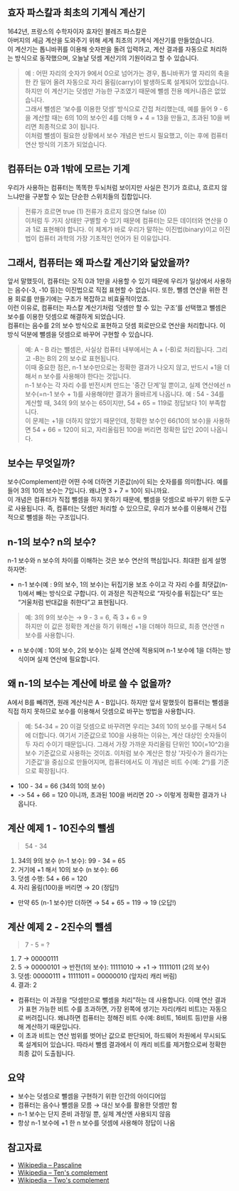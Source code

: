 ## 효자 파스칼과 최초의 기계식 계산기
1642년, 프랑스의 수학자이자 효자인 블레즈 파스칼은  
아버지의 세금 계산을 도와주기 위해 세계 최초의 기계식 계산기를 만들었습니다.  
이 계산기는 톱니바퀴를 이용해 숫자판을 돌려 입력하고, 계산 결과를 자동으로 처리하는 방식으로 동작했으며, 오늘날 덧셈 계산기의 기원이라고 할 수 있습니다.    
> 예 : 어떤 자리의 숫자가 9에서 0으로 넘어가는 경우, 톱니바퀴가 옆 자리의 축을 한 칸 밀어 올려 자동으로 자리 올림(carry)이 발생하도록 설계되어 있었습니다.   
하지만 이 계산기는 덧셈만 가능한 구조였기 때문에 뺄셈 전용 메커니즘은 없었습니다.  
그래서 뺄셈은 ‘보수를 이용한 덧셈’ 방식으로 간접 처리했는데, 예를 들어 9 - 6을 계산할 때는 6의 10의 보수인 4를 더해 9 + 4 = 13을 만들고, 초과된 10을 버리면 최종적으로 3이 됩니다.  
이처럼 뺄셈이 필요한 상황에서 보수 개념은 반드시 필요했고, 이는 후에 컴퓨터 연산 방식의 기초가 되었습니다.

## 컴퓨터는 0과 1밖에 모르는 기계
우리가 사용하는 컴퓨터는 똑똑한 두뇌처럼 보이지만 사실은 전기가 흐르냐, 흐르지 않느냐만을 구분할 수 있는 단순한 스위치들의 집합입니다.
> 전류가 흐르면 true (1)
> 전류가 흐르지 않으면 false (0)   
이처럼 두 가지 상태만 구별할 수 있기 때문에 컴퓨터는 모든 데이터와 연산을 0과 1로 표현해야 합니다. 이 체계가 바로 우리가 말하는 이진법(binary)이고 이진법이 컴퓨터 과학의 가장 기초적인 언어가 된 이유입니다.

## 그래서, 컴퓨터는 왜 파스칼 계산기와 닮았을까?
앞서 말했듯이, 컴퓨터는 오직 0과 1만을 사용할 수 있기 때문에 우리가 일상에서 사용하는 음수(-3, -10 등)는 이진법으로 직접 표현할 수 없습니다. 또한, 뺄셈 연산을 위한 전용 회로를 만들기에는 구조가 복잡하고 비효율적이었죠.   
이런 이유로, 컴퓨터는 파스칼 계산기처럼 ‘덧셈만 할 수 있는 구조’를 선택했고 뺄셈은 보수를 이용한 덧셈으로 해결하게 되었습니다.   
컴퓨터는 음수를 2의 보수 방식으로 표현하고 덧셈 회로만으로 연산을 처리합니다. 이 방식 덕분에 뺄셈을 덧셈으로 바꾸어 구현할 수 있습니다.
> 예: A - B 라는 뺄셈은, 사실상 컴퓨터 내부에서는 A + (-B)로 처리됩니다. 그리고 -B는 B의 2의 보수로 표현됩니다.   
이때 중요한 점은, n-1 보수만으로는 정확한 결과가 나오지 않고, 반드시 +1을 더해서 n 보수를 사용해야 한다는 것입니다.   
n-1 보수는 각 자리 수를 반전시켜 만드는 '중간 단계'일 뿐이고, 실제 연산에선 n 보수(=n-1 보수 + 1)를 사용해야만 결과가 올바르게 나옵니다.
> 예 : 54 - 34를 계산할 때, 34의 9의 보수는 65이지만, 54 + 65 = 119로 정답보다 1이 부족합니다.   
이 문제는 +1을 더하지 않았기 때문인데, 정확한 보수인 66(10의 보수)을 사용하면 54 + 66 = 120이 되고, 자리올림된 100을 버리면 정확한 답인 20이 나옵니다.

## 보수는 무엇일까?
보수(Complement)란 어떤 수에 더하면 기준값(n)이 되는 숫자를를 의미합니다. 예를 들어 3의 10의 보수는 7입니다. 왜냐면 3 + 7 = 10이 되니까요.   
이 개념은 컴퓨터가 직접 뺄셈을 하지 못하기 때문에, 뺄셈을 덧셈으로 바꾸기 위한 도구로 사용됩니다. 즉, 컴퓨터는 덧셈만 처리할 수 있으므로, 우리가 보수를 이용해서 간접적으로 뺄셈을 하는 구조입니다.

## n-1의 보수? n의 보수?
n-1 보수와 n 보수의 차이를 이해하는 것은 보수 연산의 핵심입니다. 최대한 쉽게 설명하자면:
* n-1 보수(예 : 9의 보수, 1의 보수)는 뒤집기용 보조 수이고 각 자리 수를 최댓값(n-1)에서 빼는 방식으로 구합니다. 이 과정은 직관적으로 “자릿수를 뒤집는다” 또는 “거울처럼 반대값을 취한다”고 표현됩니다.
> 예: 3의 9의 보수는 → 9 - 3 = 6, 즉 3 + 6 = 9   
하지만 이 값은 정확한 계산을 하기 위해선 +1을 더해야 하므로, 최종 연산엔 n 보수를 사용합니다.
* n 보수(예 : 10의 보수, 2의 보수)는 실제 연산에 적용되며 n-1 보수에 1을 더하는 방식이며 실제 연산에 필요합니다.

## 왜 n-1의 보수는 계산에 바로 쓸 수 없을까?
A에서 B를 빼려면, 원래 계산식은 A - B입니다. 하지만 앞서 말했듯이 컴퓨터는 뺄셈을 직접 하지 못하므로 보수를 이용해서 덧셈으로 바꾸는 방법을 사용합니다.
> 예: 54-34 = 20 이걸 덧셈으로 바꾸려면 우리는 34의 10의 보수를 구해서 54에 더합니다.
여기서 기준값으로 100을 사용하는 이유는, 계산 대상인 숫자들이 두 자리 수이기 때문입니다. 그래서 가장 가까운 자리올림 단위인 100(=10^2)을 보수 기준값으로 사용하는 것이죠. 이처럼 보수 계산은 항상 '자릿수가 올라가는 기준값'을 중심으로 만들어지며, 컴퓨터에서도 이 개념은 비트 수(예: 2ⁿ)를 기준으로 확장됩니다.   
* 100 - 34 = 66 (34의 10의 보수)
* -> 54 + 66 = 120 이니까, 초과된 100을 버리면 20 -> 이렇게 정확한 결과가 나옵니다. 

## 계산 예제 1 - 10진수의 뺄셈
> 54 - 34
1. 34의 9의 보수 (n-1 보수): 99 - 34 = 65
2. 거기에 +1 해서 10의 보수 (n 보수): 66
3. 덧셈 수행: 54 + 66 = 120
4. 자리 올림(100)을 버리면 → 20 (정답!)
* 만약 65 (n-1 보수)만 더하면 → 54 + 65 = 119 → 19 (오답!)

## 계산 예제 2 - 2진수의 뺄셈
>  7 - 5 = ?
1. 7 → 00000111
2. 5 → 00000101 → 반전(1의 보수): 11111010 → +1 → 11111011 (2의 보수)
3. 덧셈: 00000111 + 11111011 = 00000010 (앞자리 캐리 버림)
4. 결과: 2
* 컴퓨터는 이 과정을 “덧셈만으로 뺄셈을 처리”하는 데 사용합니다. 이때 연산 결과가 표현 가능한 비트 수를 초과하면, 가장 왼쪽에 생기는 자리(캐리 비트)는 자동으로 버려집니다. 왜냐하면 컴퓨터는 정해진 비트 수(예: 8비트, 16비트 등)만을 사용해 계산하기 때문입니다.
* 이 초과 비트는 연산 범위를 벗어난 값으로 판단되어, 하드웨어 차원에서 무시되도록 설계되어 있습니다. 따라서 뺄셈 결과에서 이 캐리 비트를 제거함으로써 정확한 최종 값이 도출됩니다.

## 요약
* 보수는 덧셈으로 뺄셈을 구현하기 위한 인간의 아이디어임
* 컴퓨터는 음수나 뺄셈을 모름 → 대신 보수를 활용한 덧셈만 함
* n-1 보수는 단지 준비 과정일 뿐, 실제 계산엔 사용되지 않음
* 항상 n-1 보수에 +1 한 n 보수를 덧셈에 사용해야 정답이 나옴

## 참고자료  
* [Wikipedia – Pascaline](https://en.wikipedia.org/wiki/Pascaline) 
* [Wikipedia – Ten's complement](https://en.wikipedia.org/wiki/Method_of_complements)  
* [Wikipedia – Two's complement](https://en.wikipedia.org/wiki/Two%27s_complement)  